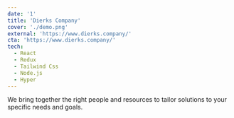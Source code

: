 ```yaml
---
date: '1'
title: 'Dierks Company'
cover: './demo.png'
external: 'https://www.dierks.company/'
cta: 'https://www.dierks.company/'
tech:
  - React
  - Redux
  - Tailwind Css
  - Node.js
  - Hyper
---
```


We bring together the right people and resources to tailor solutions to your specific needs and goals.
